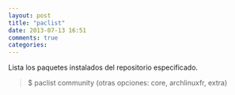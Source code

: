 ```yaml
---
layout: post
title: "paclist"
date: 2013-07-13 16:51
comments: true
categories: 
---
```

Lista los paquetes instalados del repositorio especificado.

>$ paclist community (otras opciones: core, archlinuxfr, extra)


